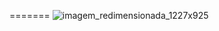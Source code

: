 
=======
![imagem_redimensionada_1227x925](https://github.com/user-attachments/assets/991fc3dc-e8f9-4c04-9a92-ec11861e5ffc)
